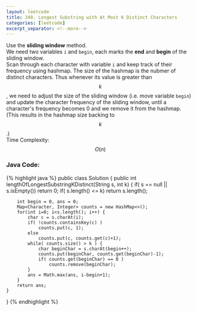 ```yaml
---
layout: leetcode
title: 340. Longest Substring with At Most K Distinct Characters
categories: [leetcode]
excerpt_separator: <!--more-->
---
```

Use the **sliding window** method.  
We need two variables `i` and `begin`, each marks the **end** and **begin** of the sliding window.  
Scan through each character with variable `i` and keep track of their frequency using hashmap. The size of the hashmap is the nubmer of distinct characters. Thus whenever its value is greater than $$k$$, we need to adjust the size of the sliding window (i.e. move variable `begin`) and update the character frequency of the sliding window, until a character's frequency becomes 0 and we remove it from the hashmap. (This results in the hashmap size backing to $$k$$.)  
Time Complexity: $$O(n)$$
<!--more-->

### Java Code:
{% highlight java %}
public class Solution {
    public int lengthOfLongestSubstringKDistinct(String s, int k) {
        if( s == null || s.isEmpty())
            return 0;
        if( s.length() <= k)
            return s.length();
            
        int begin = 0, ans = 0;
        Map<Character, Integer> counts = new HashMap<>();
        for(int i=0; i<s.length(); i++) {
            char c = s.charAt(i);
            if( !counts.containsKey(c) )
                counts.put(c, 1);
            else
                counts.put(c, counts.get(c)+1);
            while( counts.size() > k ) {
                char beginChar = s.charAt(begin++);
                counts.put(beginChar, counts.get(beginChar)-1);
                if( counts.get(beginChar) == 0 )
                    counts.remove(beginChar);
            }
            ans = Math.max(ans, i-begin+1);
        }
        return ans;
    }
}
{% endhighlight %}
<div
  class="fb-like"
  data-share="true"
  data-width="450"
  data-show-faces="true">
</div>
<div class="fb-comments" data-href="https://tyge318.github.io/{{page.title}}/" data-numposts="10"></div>
